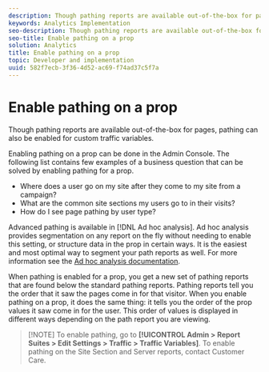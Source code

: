 ```yaml
---
description: Though pathing reports are available out-of-the-box for pages, pathing can also be enabled for custom traffic variables.
keywords: Analytics Implementation
seo-description: Though pathing reports are available out-of-the-box for pages, pathing can also be enabled for custom traffic variables.
seo-title: Enable pathing on a prop
solution: Analytics
title: Enable pathing on a prop
topic: Developer and implementation
uuid: 582f7ecb-3f36-4d52-ac69-f74ad37c5f7a
---
```


# Enable pathing on a prop

Though pathing reports are available out-of-the-box for pages, pathing can also be enabled for custom traffic variables.

Enabling pathing on a prop can be done in the Admin Console. The following list contains few examples of a business question that can be solved by enabling pathing for a prop.

* Where does a user go on my site after they come to my site from a campaign? 
* What are the common site sections my users go to in their visits? 
* How do I see page pathing by user type?

Advanced pathing is available in [!DNL Ad hoc analysis]. Ad hoc analysis provides segmentation on any report on the fly without needing to enable this setting, or structure data in the prop in certain ways. It is the easiest and most optimal way to segment your path reports as well. For more information see the [Ad hoc analysis documentation](https://marketing.adobe.com/resources/help/en_US/dsc/).

When pathing is enabled for a prop, you get a new set of pathing reports that are found below the standard pathing reports. Pathing reports tell you the order that it saw the pages come in for that visitor. When you enable pathing on a prop, it does the same thing: it tells you the order of the prop values it saw come in for the user. This order of values is displayed in different ways depending on the path report you are viewing.

> [!NOTE] To enable pathing, go to **[!UICONTROL Admin > Report Suites > Edit Settings > Traffic > Traffic Variables]**. To enable pathing on the Site Section and Server reports, contact Customer Care.

